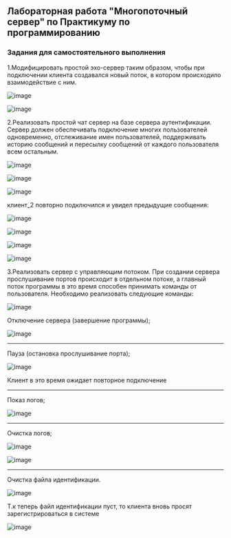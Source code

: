## Лабораторная работа "Многопоточный сервер" по Практикуму по программированию
### Задания для самостоятельного выполнения

1.Модифицировать простой эхо-сервер таким образом, чтобы при подключении клиента создавался новый поток, в котором происходило взаимодействие с ним.

![image](https://user-images.githubusercontent.com/70855182/139716579-7016ebe3-2f87-4063-8013-b9f53639f76c.png)

![image](https://user-images.githubusercontent.com/70855182/139716980-ef889ecf-a09b-4999-8430-72783afa86b3.png)

2.Реализовать простой чат сервер на базе сервера аутентификации. Сервер должен обеспечивать подключение многих пользователей одновременно, отслеживание имен пользователей, поддерживать историю сообщений и пересылку сообщений от каждого пользователя всем остальным.

![image](https://user-images.githubusercontent.com/70855182/139723335-0cc6db8a-3333-477b-a4a5-b89e58372d91.png)

![image](https://user-images.githubusercontent.com/70855182/139717107-9d8366f3-4dc5-46a8-b716-83f07cadc130.png)

![image](https://user-images.githubusercontent.com/70855182/139717057-39d21bcc-a31c-4c6d-8c17-49c87a5b5863.png)

клиент_2 повторно подключился и увидел предыдущие сообщения:

![image](https://user-images.githubusercontent.com/70855182/139717307-7f3f5938-6ad5-4345-85e2-4bd6ec2cc7ea.png)

![image](https://user-images.githubusercontent.com/70855182/139717510-46ad0c38-8b85-46f6-b37b-0625ef372661.png)

![image](https://user-images.githubusercontent.com/70855182/139722226-ee845bb7-00a7-47d1-99d4-6f3cb248ce6f.png)

![image](https://user-images.githubusercontent.com/70855182/139722331-df28f636-8a21-49bd-932a-8cb97c4b819b.png)


3.Реализовать сервер с управляющим потоком. При создании сервера прослушивание портов происходит в отдельном потоке, а главный поток программы в это время способен принимать команды от пользователя. Необходимо реализовать следующие команды:

![image](https://user-images.githubusercontent.com/70855182/139717714-4d3d3acb-faa6-4859-88ed-8035e071dab0.png)

  Отключение сервера (завершение программы);
  
  ![image](https://user-images.githubusercontent.com/70855182/139719366-d5605d25-a3a7-46e8-9346-86fa4ca0109d.png)
  ____
  Пауза (остановка прослушивание порта);
  
 ![image](https://user-images.githubusercontent.com/70855182/139717942-fd2d210a-22d6-485a-81ee-4d7bd38b0e12.png)
 
 Клиент в это время ожидает повторное подключение
  ____
  Показ логов;
  
  ![image](https://user-images.githubusercontent.com/70855182/139718181-30bda99d-6d57-4884-88df-bb8f70ffb119.png)

  ____
  Очистка логов;
  
  ![image](https://user-images.githubusercontent.com/70855182/139718427-da4e9935-9f2f-48e8-91c9-482046a517d9.png)
  
  ![image](https://user-images.githubusercontent.com/70855182/139720826-4b3e1ce6-5c13-4154-8e37-ae906a0239e7.png)

  ____
  Очистка файла идентификации.
  
  ![image](https://user-images.githubusercontent.com/70855182/139718849-7c922faf-b39f-4b77-ba81-0890efef8fa6.png)
  
  Т.к теперь файл идентификации пуст, то клиента вновь просят зарегистрироваться в системе
  
  ![image](https://user-images.githubusercontent.com/70855182/139720226-d697d095-404a-4e6b-8e1e-747d53a5f06f.png)

